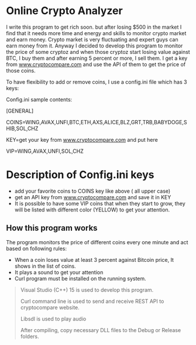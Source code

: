 # Online Crypto Analyzer 
I write this program to get rich soon. but after losing $500 in the market I find that it needs more time and energy and skills to monitor crypto market and earn money. 
Crypto market is very fluctuating and expert guys can earn money from it.
Anyway I decided to develop this program to monitor the price of some  cryptoz and when those cryptoz start losing value against BTC, I buy them and after earning 5 percent or more, I sell them. 
I get a key from www.cryptocompare.com and use the API of them to get the price of those coins.

To have flexibility to add or remove coins, I use a config.ini file which has 3 keys:

Config.ini sample contents:

[GENERAL]

COINS=WING,AVAX,UNFI,BTC,ETH,AXS,ALICE,BLZ,GRT,TRB,BABYDOGE,SHIB,SOL,CHZ

KEY=get your key from www.cryptocompare.com and put here

VIP=WING,AVAX,UNFI,SOL,CHZ

# Description of Config.ini keys
- add your favorite coins to COINS key like above ( all upper case)
- get an API  key from www.cryptocompare.com  and save it in KEY 
- It is possible to have some VIP coins that when they start to grow, they will be listed with different color (YELLOW) to get your attention.

## How this program works ##

The program monitors the price of different coins every one minute and act  based on following rules:

- When a coin loses value at least 3 percent against Bitcoin price, It shows in the list of coins.
- It plays a sound to get your attention
- Curl program must be installed on the running system.


> Visual Studio (C++) 15 is used to develop this program.
>
> Curl command line is used to send and receive REST API to cryptocompare website.
> 
> Libsdl is used to play audio 
>
> After compiling, copy necessary DLL files to the Debug or Release folders. 

